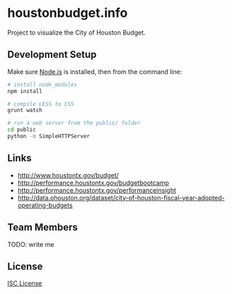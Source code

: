 # houstonbudget.info

Project to visualize the City of Houston Budget.

## Development Setup

Make sure [Node.js] is installed, then from the command line:

```sh
# install node_modules
npm install

# compile LESS to CSS
grunt watch

# run a web server from the public/ folder
cd public
python -m SimpleHTTPServer
```

[Node.js]:https://nodejs.org/

## Links

- http://www.houstontx.gov/budget/
- http://performance.houstontx.gov/budgetbootcamp
- http://performance.houstontx.gov/performanceinsight
- http://data.ohouston.org/dataset/city-of-houston-fiscal-year-adopted-operating-budgets

## Team Members

TODO: write me



## License

[ISC License]

[ISC License]:LICENSE.md
